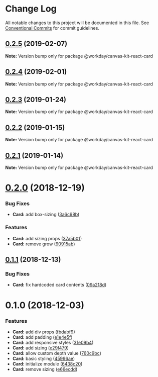 # Change Log

All notable changes to this project will be documented in this file.
See [Conventional Commits](https://conventionalcommits.org) for commit guidelines.

<a name="0.2.5"></a>
## [0.2.5](https://ghe.megaleo.com/design/canvas-kit-react/tree/master/modules/canvas-kit-react-card/compare/@workday/canvas-kit-react-card@0.2.4...@workday/canvas-kit-react-card@0.2.5) (2019-02-07)




**Note:** Version bump only for package @workday/canvas-kit-react-card

<a name="0.2.4"></a>
## [0.2.4](https://ghe.megaleo.com/design/canvas-kit-react/tree/master/modules/canvas-kit-react-card/compare/@workday/canvas-kit-react-card@0.2.3...@workday/canvas-kit-react-card@0.2.4) (2019-02-01)




**Note:** Version bump only for package @workday/canvas-kit-react-card

<a name="0.2.3"></a>
## [0.2.3](https://ghe.megaleo.com/design/canvas-kit-react/tree/master/modules/canvas-kit-react-card/compare/@workday/canvas-kit-react-card@0.2.2...@workday/canvas-kit-react-card@0.2.3) (2019-01-24)




**Note:** Version bump only for package @workday/canvas-kit-react-card

<a name="0.2.2"></a>
## [0.2.2](https://ghe.megaleo.com/design/canvas-kit-react/tree/master/modules/canvas-kit-react-card/compare/@workday/canvas-kit-react-card@0.2.1...@workday/canvas-kit-react-card@0.2.2) (2019-01-15)




**Note:** Version bump only for package @workday/canvas-kit-react-card

<a name="0.2.1"></a>
## [0.2.1](https://ghe.megaleo.com/design/canvas-kit-react/tree/master/modules/canvas-kit-react-card/compare/@workday/canvas-kit-react-card@0.2.0...@workday/canvas-kit-react-card@0.2.1) (2019-01-14)




**Note:** Version bump only for package @workday/canvas-kit-react-card

<a name="0.2.0"></a>
# [0.2.0](https://ghe.megaleo.com/design/canvas-kit-react/tree/master/modules/canvas-kit-react-card/compare/@workday/canvas-kit-react-card@0.1.1...@workday/canvas-kit-react-card@0.2.0) (2018-12-19)


### Bug Fixes

* **Card:** add box-sizing ([3a6c98b](https://ghe.megaleo.com/design/canvas-kit-react/tree/master/modules/canvas-kit-react-card/commits/3a6c98b))


### Features

* **Card:** add sizing props ([37a5b01](https://ghe.megaleo.com/design/canvas-kit-react/tree/master/modules/canvas-kit-react-card/commits/37a5b01))
* **Card:** remove grow ([90915ab](https://ghe.megaleo.com/design/canvas-kit-react/tree/master/modules/canvas-kit-react-card/commits/90915ab))




<a name="0.1.1"></a>
## [0.1.1](https://ghe.megaleo.com/design/canvas-kit-react/tree/master/modules/canvas-kit-react-card/compare/@workday/canvas-kit-react-card@0.1.0...@workday/canvas-kit-react-card@0.1.1) (2018-12-13)


### Bug Fixes

* **Card:** fix hardcoded card contents ([09a218d](https://ghe.megaleo.com/design/canvas-kit-react/tree/master/modules/canvas-kit-react-card/commits/09a218d))




<a name="0.1.0"></a>
# 0.1.0 (2018-12-03)


### Features

* **Card:** add div props ([fbdabf9](https://ghe.megaleo.com/design/canvas-kit-react/tree/master/modules/canvas-kit-react-card/commits/fbdabf9))
* **Card:** add padding ([e1e4e5f](https://ghe.megaleo.com/design/canvas-kit-react/tree/master/modules/canvas-kit-react-card/commits/e1e4e5f))
* **Card:** add responsive styles ([31e09b4](https://ghe.megaleo.com/design/canvas-kit-react/tree/master/modules/canvas-kit-react-card/commits/31e09b4))
* **Card:** add sizing ([e29f479](https://ghe.megaleo.com/design/canvas-kit-react/tree/master/modules/canvas-kit-react-card/commits/e29f479))
* **Card:** allow custom depth value ([760c9bc](https://ghe.megaleo.com/design/canvas-kit-react/tree/master/modules/canvas-kit-react-card/commits/760c9bc))
* **Card:** basic styling ([45996ae](https://ghe.megaleo.com/design/canvas-kit-react/tree/master/modules/canvas-kit-react-card/commits/45996ae))
* **Card:** initialize module ([6438c20](https://ghe.megaleo.com/design/canvas-kit-react/tree/master/modules/canvas-kit-react-card/commits/6438c20))
* **Card:** remove sizing ([e66ecdd](https://ghe.megaleo.com/design/canvas-kit-react/tree/master/modules/canvas-kit-react-card/commits/e66ecdd))
